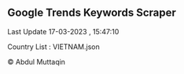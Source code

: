 

## Google Trends Keywords Scraper 
 
Last Update 17-03-2023 , 15:47:10

Country List :
VIETNAM.json



© Abdul Muttaqin 
